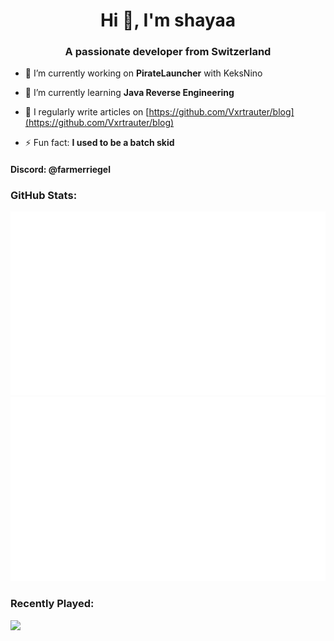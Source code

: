 <h1 align="center">Hi 👋, I'm shayaa</h1>
<h3 align="center">A passionate developer from Switzerland</h3>

- 🔭 I’m currently working on **PirateLauncher** with KeksNino

- 🌱 I’m currently learning **Java Reverse Engineering**

- 📝 I regularly write articles on [https://github.com/Vxrtrauter/blog](https://github.com/Vxrtrauter/blog)

- ⚡ Fun fact: **I used to be a batch skid**

<h4>Discord: @farmerriegel</h4>
<p align="left">
</p>


<H3>GitHub Stats:</H3>

![](https://raw.githubusercontent.com/Vxrtrauter/profile/master/generated/overview.svg#gh-dark-mode-only)
![](https://raw.githubusercontent.com/Vxrtrauter/profile/master/generated/languages.svg#gh-dark-mode-only)


<H3>Recently Played:</H3>


![](https://spotify-recently-played-readme.vercel.app/api?user=jq6qk1shwdxbe781eq5ig4d77)






